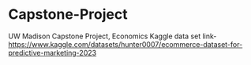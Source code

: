 # Capstone-Project
UW Madison Capstone Project, Economics
Kaggle data set link-https://www.kaggle.com/datasets/hunter0007/ecommerce-dataset-for-predictive-marketing-2023
